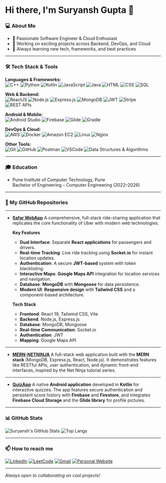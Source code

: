 # Hi there, I'm Suryansh Gupta 👋

### 💻 About Me
- 🚀 Passionate Software Engineer & Cloud Enthusiast
- 🔭 Working on exciting projects across Backend, DevOps, and Cloud
- 🌱 Always learning new tech, frameworks, and best practices

---

### 🛠️ Tech Stack & Tools

**Languages & Frameworks:**  
![C++](https://img.shields.io/badge/C++-00599C?style=for-the-badge&logo=cplusplus&logoColor=white)
![Python](https://img.shields.io/badge/Python-3670A0?style=for-the-badge&logo=python&logoColor=ffdd54)
![Kotlin](https://img.shields.io/badge/Kotlin-0095D5?style=for-the-badge&logo=kotlin&logoColor=white)
![JavaScript](https://img.shields.io/badge/JavaScript-F7DF1E?style=for-the-badge&logo=javascript&logoColor=black)
![Java](https://img.shields.io/badge/Java-ED8B00?style=for-the-badge&logo=java&logoColor=white)
![HTML](https://img.shields.io/badge/HTML5-E34F26?style=for-the-badge&logo=html5&logoColor=white)
![CSS](https://img.shields.io/badge/CSS3-1572B6?style=for-the-badge&logo=css3&logoColor=white)
![SQL](https://img.shields.io/badge/SQL-4479A1?style=for-the-badge&logo=mysql&logoColor=white)

**Web & Backend:**  
![ReactJS](https://img.shields.io/badge/React-20232A?style=for-the-badge&logo=react&logoColor=61DAFB)
![Node.js](https://img.shields.io/badge/Node.js-339933?style=for-the-badge&logo=nodedotjs&logoColor=white)
![Express.js](https://img.shields.io/badge/Express.js-404D59?style=for-the-badge)
![MongoDB](https://img.shields.io/badge/MongoDB-4EA94B?style=for-the-badge&logo=mongodb&logoColor=white)
![JWT](https://img.shields.io/badge/JWT-000?style=for-the-badge&logo=jsonwebtokens&logoColor=white)
![Stripe](https://img.shields.io/badge/Stripe-635BFF?style=for-the-badge&logo=stripe&logoColor=white)
![REST APIs](https://img.shields.io/badge/REST-02569B?style=for-the-badge)

**Android & Mobile:**  
![Android Studio](https://img.shields.io/badge/Android-3DDC84?style=for-the-badge&logo=android&logoColor=white)
![Firebase](https://img.shields.io/badge/Firebase-FFCA28?style=for-the-badge&logo=firebase&logoColor=black)
![Glide](https://img.shields.io/badge/Glide-42A5F5?style=for-the-badge)
![Gradle](https://img.shields.io/badge/Gradle-02303A?style=for-the-badge&logo=gradle&logoColor=white)

**DevOps & Cloud:**  
![AWS](https://img.shields.io/badge/AWS-232F3E?style=for-the-badge&logo=amazonaws&logoColor=white)
![Docker](https://img.shields.io/badge/Docker-2496ED?style=for-the-badge&logo=docker&logoColor=white)
![Amazon EC2](https://img.shields.io/badge/Amazon%20EC2-F58536?style=for-the-badge&logo=amazon-ec2&logoColor=white)
![Linux](https://img.shields.io/badge/Linux-FCC624?style=for-the-badge&logo=linux&logoColor=black)
![Nginx](https://img.shields.io/badge/Nginx-009639?style=for-the-badge&logo=nginx&logoColor=white)

**Other Tools:**  
![Git](https://img.shields.io/badge/Git-F05032?style=for-the-badge&logo=git&logoColor=white)
![GitHub](https://img.shields.io/badge/GitHub-181717?style=for-the-badge&logo=github&logoColor=white)
![Postman](https://img.shields.io/badge/Postman-FF6C37?style=for-the-badge&logo=postman&logoColor=white)
![VSCode](https://img.shields.io/badge/VS_Code-007ACC?style=for-the-badge&logo=visual-studio-code&logoColor=white)
![Data Structures & Algorithms](https://img.shields.io/badge/DSA-00599C?style=for-the-badge)

---

### 🎓 Education

- Pune Institute of Computer Technology, Pune  
  Bachelor of Engineering – Computer Engineering (2022–2026)

---

### 📂 My GitHub Repositories

---

- [**Safar WebApp**](https://github.com/suryansh101gupta/Safar-WebApp)
  A comprehensive, full-stack ride-sharing application that replicates the core functionality of Uber with modern web technologies.

  **Key Features**
  - **Dual Interface**: Separate **React applications** for passengers and drivers.
  - **Real-time Tracking**: Live ride tracking using **Socket.io** for instant location updates.
  - **Authentication**: A secure **JWT-based** system with token blacklisting.
  - **Interactive Maps**: **Google Maps API** integration for location services and navigation.
  - **Database**: **MongoDB** with **Mongoose** for data persistence.
  - **Modern UI**: **Responsive design** with **Tailwind CSS** and a component-based architecture.

  **Tech Stack**
  - **Frontend**: React 19, Tailwind CSS, Vite
  - **Backend**: Node.js, Express.js
  - **Database**: MongoDB, Mongoose
  - **Real-time Communication**: Socket.io
  - **Authentication**: JWT
  - **Mapping**: Google Maps API

---

- [**MERN-NETNINJA**](https://github.com/suryansh101gupta/MERN-NETNINJA)
  A full-stack web application built with the **MERN stack** (MongoDB, Express.js, React, Node.js). It demonstrates features like RESTful APIs, user authentication, and dynamic front-end interfaces, inspired by the Net Ninja tutorial series.

---

- [**QuizApp**](https://github.com/suryansh101gupta/QuizApp)
  A native **Android application** developed in **Kotlin** for interactive quizzes. The app features secure authentication and persistent score history with **Firebase** and **Firestore**, and integrates **Firebase Cloud Storage** and the **Glide library** for profile pictures.

---

### 📊 GitHub Stats

![Suryansh's GitHub Stats](https://github-readme-stats.vercel.app/api?username=suryansh101gupta&show_icons=true&theme=tokyonight)
![Top Langs](https://github-readme-stats.vercel.app/api/top-langs/?username=suryansh101gupta&layout=compact&theme=tokyonight)

---

### 📫 How to reach me

[![LinkedIn](https://img.shields.io/badge/LinkedIn-0A66C2?style=for-the-badge&logo=linkedin&logoColor=white)](https://www.linkedin.com/in/suryanshg10/)
[![LeetCode](https://img.shields.io/badge/LeetCode-FFA116?style=for-the-badge&logo=leetcode&logoColor=black)](https://leetcode.com/u/suryanshg10/)
[![Gmail](https://img.shields.io/badge/Gmail-D14836?style=for-the-badge&logo=gmail&logoColor=white)](mailto:suryanshg10@gmail.com)
[![Personal Website](https://img.shields.io/badge/Website-000000?style=for-the-badge&logo=About.me&logoColor=white)](https://suryanshgupta.com)

---

_Always open to collaborating on cool projects!_
